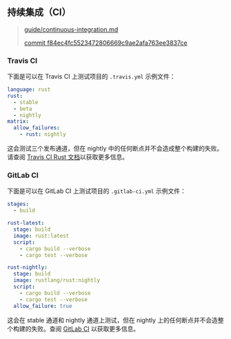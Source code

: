 ## 持续集成（CI）

> [guide/continuous-integration.md][ci]
>
> [commit f84ec4fc5523472806669c9ae2afa763ee3837ce][commit]

[ci]: https://github.com/rust-lang/cargo/blob/master/src/doc/src/guide/continuous-integration.md
[commit]: https://github.com/rust-lang/cargo/commit/f84ec4fc5523472806669c9ae2afa763ee3837ce

### Travis CI

下面是可以在 Travis CI 上测试项目的 `.travis.yml` 示例文件：

```yaml
language: rust
rust:
  - stable
  - beta
  - nightly
matrix:
  allow_failures:
    - rust: nightly
```

这会测试三个发布通道，但在 nightly 中的任何断点并不会造成整个构建的失败。请查阅 [Travis CI Rust 文档](https://docs.travis-ci.com/user/languages/rust/)以获取更多信息。

### GitLab CI

下面是可以在 GitLab CI 上测试项目的 `.gitlab-ci.yml` 示例文件：

```yaml
stages:
  - build

rust-latest:
  stage: build
  image: rust:latest
  script:
    - cargo build --verbose
    - cargo test --verbose

rust-nightly:
  stage: build
  image: rustlang/rust:nightly
  script:
    - cargo build --verbose
    - cargo test --verbose
  allow_failure: true
```

这会在 stable 通道和 nightly 通道上测试，但在 nightly 上的任何断点并不会造整个构建的失败。查阅 [GitLab CI](https://docs.gitlab.com/ce/ci/yaml/README.html) 以获取更多信息。
